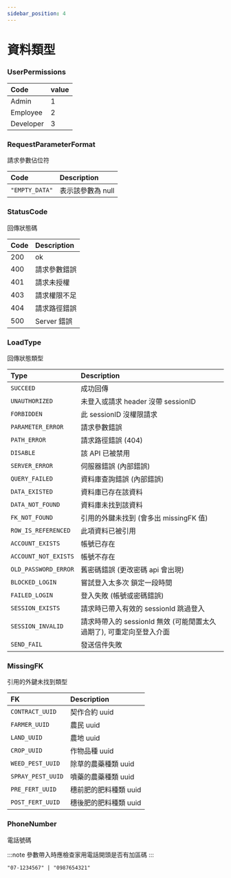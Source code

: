 ```yaml
---
sidebar_position: 4
---
```



# 資料類型


### UserPermissions
| Code | value |
| :------ | :------ |
| Admin | 1 |
| Employee | 2 |
| Developer | 3 |


### RequestParameterFormat
請求參數佔位符

| Code | Description |
| :------ | :------ |
| `"EMPTY_DATA"` | 表示該參數為 null |


### StatusCode
回傳狀態碼

| Code | Description |
| :------ | :------ |
| 200 | ok |
| 400 | 請求參數錯誤 |
| 401 | 請求未授權 |
| 403 | 請求權限不足 |
| 404 | 請求路徑錯誤 |
| 500 | Server 錯誤 |


### LoadType
回傳狀態類型

| Type | Description |
| :------ | :------ |
| `SUCCEED` | 成功回傳 |
| `UNAUTHORIZED` | 未登入或請求 header 沒帶 sessionID |
| `FORBIDDEN` | 此 sessionID 沒權限請求 |
| `PARAMETER_ERROR` | 請求參數錯誤 |
| `PATH_ERROR` | 請求路徑錯誤 (404) |
| `DISABLE` | 該 API 已被禁用 |
| `SERVER_ERROR` | 伺服器錯誤 (內部錯誤) |
| `QUERY_FAILED` | 資料庫查詢錯誤 (內部錯誤) |
| `DATA_EXISTED` | 資料庫已存在該資料 |
| `DATA_NOT_FOUND` | 資料庫未找到該資料 |
| `FK_NOT_FOUND` | 引用的外鍵未找到 (會多出 missingFK 值) |
| `ROW_IS_REFERENCED` | 此項資料已被引用 |
| `ACCOUNT_EXISTS` | 帳號已存在 |
| `ACCOUNT_NOT_EXISTS` | 帳號不存在 |
| `OLD_PASSWORD_ERROR` | 舊密碼錯誤  (更改密碼 api 會出現) |
| `BLOCKED_LOGIN` | 嘗試登入太多次 鎖定一段時間 |
| `FAILED_LOGIN` | 登入失敗 (帳號或密碼錯誤) |
| `SESSION_EXISTS` | 請求時已帶入有效的 sessionId 跳過登入 |
| `SESSION_INVALID` | 請求時帶入的 sessionId 無效 (可能閒置太久過期了), 可重定向至登入介面 |
| `SEND_FAIL` | 發送信件失敗 |


### MissingFK
引用的外鍵未找到類型

| FK | Description |
| :------ | :------ |
| `CONTRACT_UUID` | 契作合約 uuid |
| `FARMER_UUID` | 農民 uuid |
| `LAND_UUID` | 農地 uuid |
| `CROP_UUID` | 作物品種 uuid |
| `WEED_PEST_UUID` | 除草的農藥種類 uuid |
| `SPRAY_PEST_UUID` | 噴藥的農藥種類 uuid |
| `PRE_FERT_UUID` | 穗前肥的肥料種類 uuid |
| `POST_FERT_UUID` | 穗後肥的肥料種類 uuid |


### PhoneNumber
電話號碼

:::note
參數帶入時應檢查家用電話開頭是否有加區碼
:::

```
"07-1234567" | "0987654321"
```